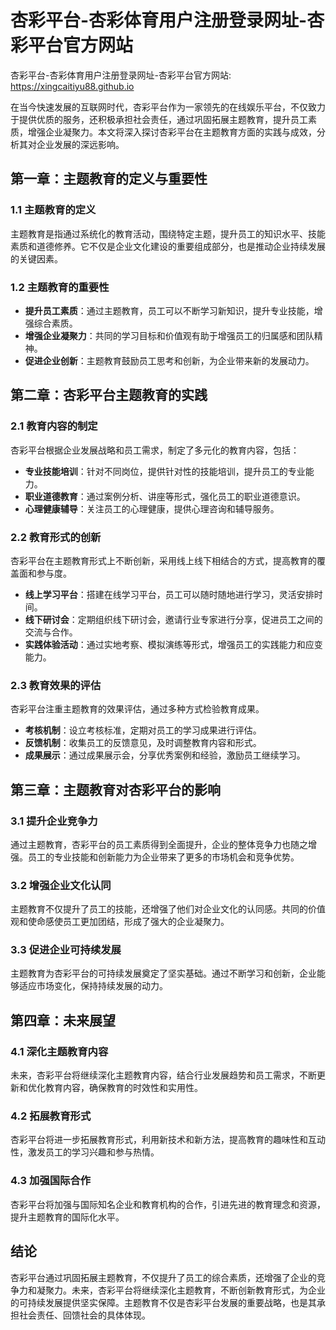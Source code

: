# 杏彩平台-杏彩体育用户注册登录网址-杏彩平台官方网站

杏彩平台-杏彩体育用户注册登录网址-杏彩平台官方网站: <https://xingcaitiyu88.github.io>

在当今快速发展的互联网时代，杏彩平台作为一家领先的在线娱乐平台，不仅致力于提供优质的服务，还积极承担社会责任，通过巩固拓展主题教育，提升员工素质，增强企业凝聚力。本文将深入探讨杏彩平台在主题教育方面的实践与成效，分析其对企业发展的深远影响。

## 第一章：主题教育的定义与重要性

### 1.1 主题教育的定义

主题教育是指通过系统化的教育活动，围绕特定主题，提升员工的知识水平、技能素质和道德修养。它不仅是企业文化建设的重要组成部分，也是推动企业持续发展的关键因素。

### 1.2 主题教育的重要性

- **提升员工素质**：通过主题教育，员工可以不断学习新知识，提升专业技能，增强综合素质。
- **增强企业凝聚力**：共同的学习目标和价值观有助于增强员工的归属感和团队精神。
- **促进企业创新**：主题教育鼓励员工思考和创新，为企业带来新的发展动力。
## 第二章：杏彩平台主题教育的实践

### 2.1 教育内容的制定

杏彩平台根据企业发展战略和员工需求，制定了多元化的教育内容，包括：

- **专业技能培训**：针对不同岗位，提供针对性的技能培训，提升员工的专业能力。
- **职业道德教育**：通过案例分析、讲座等形式，强化员工的职业道德意识。
- **心理健康辅导**：关注员工的心理健康，提供心理咨询和辅导服务。
### 2.2 教育形式的创新

杏彩平台在主题教育形式上不断创新，采用线上线下相结合的方式，提高教育的覆盖面和参与度。

- **线上学习平台**：搭建在线学习平台，员工可以随时随地进行学习，灵活安排时间。
- **线下研讨会**：定期组织线下研讨会，邀请行业专家进行分享，促进员工之间的交流与合作。
- **实践体验活动**：通过实地考察、模拟演练等形式，增强员工的实践能力和应变能力。
### 2.3 教育效果的评估

杏彩平台注重主题教育的效果评估，通过多种方式检验教育成果。

- **考核机制**：设立考核标准，定期对员工的学习成果进行评估。
- **反馈机制**：收集员工的反馈意见，及时调整教育内容和形式。
- **成果展示**：通过成果展示会，分享优秀案例和经验，激励员工继续学习。
## 第三章：主题教育对杏彩平台的影响

### 3.1 提升企业竞争力

通过主题教育，杏彩平台的员工素质得到全面提升，企业的整体竞争力也随之增强。员工的专业技能和创新能力为企业带来了更多的市场机会和竞争优势。

### 3.2 增强企业文化认同

主题教育不仅提升了员工的技能，还增强了他们对企业文化的认同感。共同的价值观和使命感使员工更加团结，形成了强大的企业凝聚力。

### 3.3 促进企业可持续发展

主题教育为杏彩平台的可持续发展奠定了坚实基础。通过不断学习和创新，企业能够适应市场变化，保持持续发展的动力。

## 第四章：未来展望

### 4.1 深化主题教育内容

未来，杏彩平台将继续深化主题教育内容，结合行业发展趋势和员工需求，不断更新和优化教育内容，确保教育的时效性和实用性。

### 4.2 拓展教育形式

杏彩平台将进一步拓展教育形式，利用新技术和新方法，提高教育的趣味性和互动性，激发员工的学习兴趣和参与热情。

### 4.3 加强国际合作

杏彩平台将加强与国际知名企业和教育机构的合作，引进先进的教育理念和资源，提升主题教育的国际化水平。

## 结论

杏彩平台通过巩固拓展主题教育，不仅提升了员工的综合素质，还增强了企业的竞争力和凝聚力。未来，杏彩平台将继续深化主题教育，不断创新教育形式，为企业的可持续发展提供坚实保障。主题教育不仅是杏彩平台发展的重要战略，也是其承担社会责任、回馈社会的具体体现。
